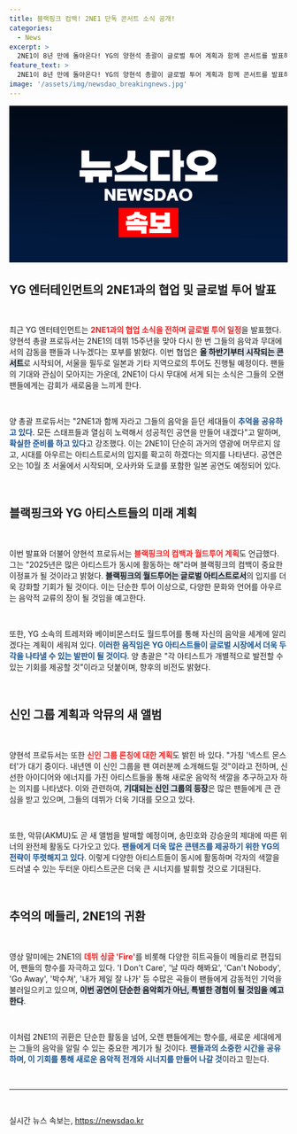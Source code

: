 ```yaml
---
title: 블랙핑크 컴백! 2NE1 단독 콘서트 소식 공개!
categories:
  - News
excerpt: >
  2NE1이 8년 만에 돌아온다! YG의 양현석 총괄이 글로벌 투어 계획과 함께 콘서트를 발표하며 팬들의 설렘을 불러일으켰다. 과거의 추억을 함께 나눌 기회, 놓치지 마세요!
feature_text: >
  2NE1이 8년 만에 돌아온다! YG의 양현석 총괄이 글로벌 투어 계획과 함께 콘서트를 발표하며 팬들의 설렘을 불러일으켰다. 과거의 추억을 함께 나눌 기회, 놓치지 마세요!
image: '/assets/img/newsdao_breakingnews.jpg'
---
```


<p><img src="/assets/img/newsdao_breakingnews.jpg" alt="cryptoinkorea 속보" /></p>

<h2 data-ke-size="size26">YG 엔터테인먼트의 2NE1과의 협업 및 글로벌 투어 발표</h2>

<p data-ke-size="size16">&nbsp;</p>

<p>최근 YG 엔터테인먼트는 <b><span style="color: #ee2323;">2NE1과의 협업 소식을 전하며 글로벌 투어 일정</span></b>을 발표했다. 양현석 총괄 프로듀서는 2NE1의 데뷔 15주년을 맞아 다시 한 번 그들의 음악과 무대에서의 감동을 팬들과 나누겠다는 포부를 밝혔다. 이번 협업은 <b><span style="background-color: #21538527;">올 하반기부터 시작되는 콘서트</span></b>로 시작되어, 서울을 필두로 일본과 기타 지역으로의 투어도 진행될 예정이다. 팬들의 기대와 관심이 모아지는 가운데, 2NE1이 다시 무대에 서게 되는 소식은 그들의 오랜 팬들에게는 감회가 새로움을 느끼게 한다. </p>

<p data-ke-size="size16">&nbsp;</p>

<p>양 총괄 프로듀서는 "2NE1과 함께 자라고 그들의 음악을 듣던 세대들이 <b><span style="color: #1a5490;">추억을 공유하고 있다</span></b>. 모든 스태프들과 열심히 노력해서 성공적인 공연을 만들어 내겠다"고 말하며, <b><span style="color: #1a5490;">확실한 준비를 하고 있다</span></b>고 강조했다. 이는 2NE1이 단순히 과거의 영광에 머무르지 않고, 시대를 아우르는 아티스트로서의 입지를 확고히 하겠다는 의지를 나타낸다. 공연은 오는 10월 초 서울에서 시작되며, 오사카와 도쿄를 포함한 일본 공연도 예정되어 있다.</p>

<p data-ke-size="size16">&nbsp;</p>

<h2 data-ke-size="size26">블랙핑크와 YG 아티스트들의 미래 계획</h2>

<p data-ke-size="size16">&nbsp;</p>

<p>이번 발표와 더불어 양현석 프로듀서는 <b><span style="color: #ee2323;">블랙핑크의 컴백과 월드투어 계획</span></b>도 언급했다. 그는 "2025년은 많은 아티스트가 동시에 활동하는 해"라며 블랙핑크의 컴백이 중요한 이정표가 될 것이라고 밝혔다. <b><span style="background-color: #21538527;">블랙핑크의 월드투어는 글로벌 아티스트로서</span></b>의 입지를 더욱 강화할 기회가 될 것이다. 이는 단순한 투어 이상으로, 다양한 문화와 언어를 아우르는 음악적 교류의 장이 될 것임을 예고한다.</p>

<p data-ke-size="size16">&nbsp;</p>

<p>또한, YG 소속의 트레저와 베이비몬스터도 월드투어를 통해 자신의 음악을 세계에 알리겠다는 계획이 세워져 있다. <b><span style="color: #1a5490;">이러한 움직임은 YG 아티스트들이 글로벌 시장에서 더욱 두각을 나타낼 수 있는 발판이 될 것이다</span></b>. 양 총괄은 "각 아티스트가 개별적으로 발전할 수 있는 기회를 제공할 것"이라고 덧붙이며, 향후의 비전도 밝혔다.</p>

<p data-ke-size="size16">&nbsp;</p>

<h2 data-ke-size="size26">신인 그룹 계획과 악뮤의 새 앨범</h2>

<p data-ke-size="size16">&nbsp;</p>

<p>양현석 프로듀서는 또한 <b><span style="color: #ee2323;">신인 그룹 론칭에 대한 계획</span></b>도 밝힌 바 있다. "가칭 '넥스트 몬스터'가 대기 중이다. 내년엔 이 신인 그룹을 팬 여러분께 소개해드릴 것"이라고 전하며, 신선한 아이디어와 에너지를 가진 아티스트들을 통해 새로운 음악적 색깔을 추구하고자 하는 의지를 나타냈다. 이와 관련하여, <b><span style="background-color: #21538527;">기대되는 신인 그룹의 등장</span></b>은 많은 팬들에게 큰 관심을 받고 있으며, 그들의 데뷔가 더욱 기대를 모으고 있다.</p>

<p data-ke-size="size16">&nbsp;</p>

<p>또한, 악뮤(AKMU)도 곧 새 앨범을 발매할 예정이며, 송민호와 강승윤의 제대에 따른 위너의 완전체 활동도 다가오고 있다. <b><span style="color: #1a5490;">팬들에게 더욱 많은 콘텐츠를 제공하기 위한 YG의 전략이 뚜렷해지고 있다</span></b>. 이렇게 다양한 아티스트들이 동시에 활동하며 각자의 색깔을 드러낼 수 있는 두터운 아티스트군은 더욱 큰 시너지를 발휘할 것으로 기대된다.</p>

<p data-ke-size="size16">&nbsp;</p>

<h2 data-ke-size="size26">추억의 메들리, 2NE1의 귀환</h2>

<p data-ke-size="size16">&nbsp;</p>

<p>영상 말미에는 2NE1의 <b><span style="color: #ee2323;">데뷔 싱글 'Fire'</span></b>를 비롯해 다양한 히트곡들이 메들리로 편집되어, 팬들의 향수를 자극하고 있다. 'I Don't Care', '날 따라 해봐요', 'Can't Nobody', 'Go Away', '박수쳐', '내가 제일 잘 나가' 등 수많은 곡들이 팬들에게 감동적인 기억을 불러일으키고 있으며, <b><span style="background-color: #21538527;">이번 공연이 단순한 음악회가 아닌, 특별한 경험이 될 것임을 예고한다</span></b>. </p>

<p data-ke-size="size16">&nbsp;</p>

<p>이처럼 2NE1의 귀환은 단순한 활동을 넘어, 오랜 팬들에게는 향수를, 새로운 세대에게는 그들의 음악을 알릴 수 있는 중요한 계기가 될 것이다. <b><span style="color: #1a5490;">팬들과의 소중한 시간을 공유하며, 이 기회를 통해 새로운 음악적 전개와 시너지를 만들어 나갈 것</span></b>이라고 믿는다. </p>

<p data-ke-size="size16">&nbsp;</p>

<hr>

<p data-ke-size="size16">&nbsp;</p>
실시간 뉴스 속보는, <a href="https://newsdao.kr" rel="dofollow">https://newsdao.kr</a>


